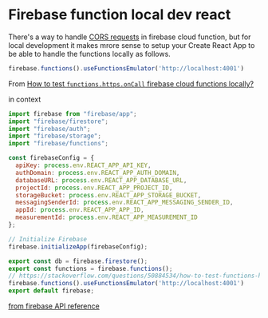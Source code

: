 # Firebase function local dev react

There's a way to handle [CORS requests](https://cloud.google.com/functions/docs/writing/http#handling_cors_requests) in firebase cloud function, but for local development it makes mrore sense to setup your Create React App to be able to handle the functions locally as follows.

```javascript
firebase.functions().useFunctionsEmulator('http://localhost:4001')
```

From [How to test `functions.https.onCall` firebase cloud functions locally?](https://stackoverflow.com/questions/50884534/how-to-test-functions-https-oncall-firebase-cloud-functions-locally)

in context

```javascript
import firebase from "firebase/app";
import "firebase/firestore";
import "firebase/auth";
import "firebase/storage";
import "firebase/functions";

const firebaseConfig = {
  apiKey: process.env.REACT_APP_API_KEY,
  authDomain: process.env.REACT_APP_AUTH_DOMAIN,
  databaseURL: process.env.REACT_APP_DATABASE_URL,
  projectId: process.env.REACT_APP_PROJECT_ID,
  storageBucket: process.env.REACT_APP_STORAGE_BUCKET,
  messagingSenderId: process.env.REACT_APP_MESSAGING_SENDER_ID,
  appId: process.env.REACT_APP_APP_ID,
  measurementId: process.env.REACT_APP_MEASUREMENT_ID
};

// Initialize Firebase
firebase.initializeApp(firebaseConfig);

export const db = firebase.firestore();
export const functions = firebase.functions();
// https://stackoverflow.com/questions/50884534/how-to-test-functions-https-oncall-firebase-cloud-functions-locally
firebase.functions().useFunctionsEmulator('http://localhost:4001') 
export default firebase;
```

[from firebase API reference](https://firebase.google.com/docs/reference/android/com/google/firebase/functions/FirebaseFunctions)

